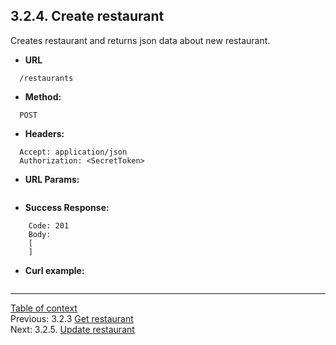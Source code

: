 **3.2.4. Create restaurant**
----
Creates restaurant and returns json data about new restaurant.
* **URL** 
```
  /restaurants
```
* **Method:**
```
  POST
```
 
* **Headers:**
```
  Accept: application/json
  Authorization: <SecretToken>
```
* **URL Params:**
```
```
* **Success Response:**
```
    Code: 201
    Body:
    [
    ]
``` 
* **Curl example:**
```
```
----
[Table of context](api.md) \
Previous: 3.2.3 [Get restaurant](3_2_3.md) \
Next: 3.2.5. [Update restaurant](3_2_5.md)